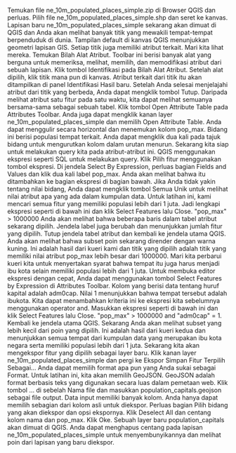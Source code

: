 Temukan file ne_10m_populated_places_simple.zip di Browser QGIS dan perluas. Pilih file ne_10m_populated_places_simple.shp dan seret ke kanvas.
Lapisan baru ne_10m_populated_places_simple sekarang akan dimuat di QGIS dan Anda akan melihat banyak titik yang mewakili tempat-tempat berpenduduk di dunia. Tampilan default di kanvas QGIS menunjukkan geometri lapisan GIS. Setiap titik juga memiliki atribut terkait. Mari kita lihat mereka. Temukan Bilah Alat Atribut. Toolbar ini berisi banyak alat yang berguna untuk memeriksa, melihat, memilih, dan memodifikasi atribut dari sebuah lapisan.
Klik tombol Identifikasi pada Bilah Alat Atribut. Setelah alat dipilih, klik titik mana pun di kanvas. Atribut terkait dari titik itu akan ditampilkan di panel Identifikasi Hasil baru. Setelah Anda selesai menjelajahi atribut dari titik yang berbeda, Anda dapat mengklik tombol Tutup.
Daripada melihat atribut satu fitur pada satu waktu, kita dapat melihat semuanya bersama-sama sebagai sebuah tabel. Klik tombol Open Attribute Table pada Attributes Toolbar. Anda juga dapat mengklik kanan layer ne_10m_populated_places_simple dan memilih Open Attribute Table.
Anda dapat menggulir secara horizontal dan menemukan kolom pop_max. Bidang ini berisi populasi tempat terkait. Anda dapat mengklik dua kali pada tajuk bidang untuk mengurutkan kolom dalam urutan menurun.
Sekarang kita siap untuk melakukan query kita pada atribut-atribut ini. QGIS menggunakan ekspresi seperti SQL untuk melakukan query. Klik Pilih fitur menggunakan tombol ekspresi.
Di jendela Select By Expression, perluas bagian Fields and Values ​​dan klik dua kali label pop_max. Anda akan melihat bahwa itu ditambahkan ke bagian ekspresi di bagian bawah. Jika Anda tidak yakin tentang nilai bidang, Anda dapat mengklik tombol Semua Unik untuk melihat nilai atribut apa yang ada dalam kumpulan data. Untuk latihan ini, kami mencari semua fitur yang memiliki populasi lebih dari 1 juta. Jadi lengkapi ekspresi seperti di bawah ini dan klik Select Features lalu Close. "pop_max" > 1000000
Anda akan melihat bahwa beberapa baris dalam tabel atribut sekarang dipilih. Jendela label juga berubah dan menunjukkan jumlah fitur yang dipilih.
Tutup jendela tabel atribut dan kembali ke jendela utama QGIS. Anda akan melihat bahwa subset poin sekarang dirender dengan warna kuning. Ini adalah hasil dari kueri kami dan titik yang dipilih adalah titik yang memiliki nilai atribut pop_max lebih besar dari 1000000.
Mari kita perbarui kueri kita untuk menyertakan syarat bahwa tempat itu juga harus menjadi ibu kota selain memiliki populasi lebih dari 1 juta. Untuk membuka editor ekspresi dengan cepat, Anda dapat menggunakan tombol Select Features by Expression di Attributes Toolbar.
Kolom yang berisi data tentang huruf kapital adalah adm0cap. Nilai 1 menunjukkan bahwa tempat tersebut adalah ibukota. Kita dapat menambahkan kriteria ini ke ekspresi kita sebelumnya menggunakan operator and. Masukkan ekspresi seperti di bawah ini dan klik Select Features lalu Close. "pop_max" > 1000000 and "adm0cap" = 1.
Kembali ke jendela utama QGIS. Sekarang Anda akan melihat subset yang lebih kecil dari poin yang dipilih. Ini adalah hasil dari kueri kedua dan menunjukkan semua tempat dari kumpulan data yang merupakan ibu kota negara serta memiliki populasi lebih dari 1 juta.
Sekarang kita akan mengekspor fitur yang dipilih sebagai layer baru. Klik kanan layer ne_10m_populated_places_simple dan pergi ke Ekspor Simpan Fitur Terpilih Sebagai…
Anda dapat memilih format apa pun yang Anda sukai sebagai Format. Untuk latihan ini, kita akan memilih GeoJSON. GeoJSON adalah format berbasis teks yang digunakan secara luas dalam pemetaan web. Klik tombol … di sebelah Nama file dan masukkan population_capitals.geojson sebagai file output.
Data input memiliki banyak kolom. Anda hanya dapat memilih sebagian dari kolom asli untuk diekspor. Perluas bagian Pilih bidang yang akan diekspor dan opsi ekspornya. Klik Deselect All dan centang kolom nama dan pop_max. Klik Oke.
 Sebuah layer baru population_capitals akan dimuat di QGIS. Anda dapat menghapus centang pada lapisan ne_10m_populated_places_simple untuk menyembunyikannya dan melihat poin dari lapisan yang baru diekspor.
 
